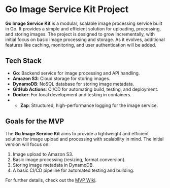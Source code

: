 # Go Image Service Kit Project

**Go Image Service Kit** is a modular, scalable image processing service built in Go. It provides a simple and efficient solution for uploading, processing, and storing images. The project is designed to grow incrementally, with initial focus on basic image processing and storage. As it evolves, additional features like caching, monitoring, and user authentication will be added.

## Tech Stack

- **Go**: Backend service for image processing and API handling.
- **Amazon S3**: Cloud storage for storing images.
- **DynamoDB**: NoSQL database for storing image metadata.
- **GitHub Actions**: CI/CD for automating build, testing, and deployment.
- **Docker**: For local development and testing in containers.
- - **Zap**: Structured, high-performance logging for the image service.

## Goals for the MVP

The **Go Image Service Kit** aims to provide a lightweight and efficient solution for image upload and processing with scalability in mind. The initial version will focus on:

1. Image upload to Amazon S3.
2. Basic image processing (resizing, format conversion).
3. Storing image metadata in DynamoDB.
4. A basic CI/CD pipeline for automated testing and building.

For further details, check out the [MVP Wiki](https://github.com/yourusername/go-image-service-kit/wiki/MVP).
